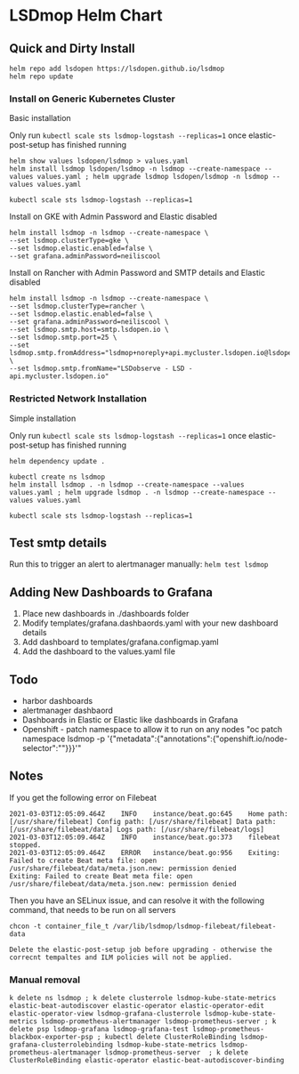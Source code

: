 # LSDmop Helm Chart

## Quick and Dirty Install

```
helm repo add lsdopen https://lsdopen.github.io/lsdmop
helm repo update
```

### Install on Generic Kubernetes Cluster

Basic installation

Only run `kubectl scale sts lsdmop-logstash --replicas=1` once elastic-post-setup has finished running
```
helm show values lsdopen/lsdmop > values.yaml
helm install lsdmop lsdopen/lsdmop -n lsdmop --create-namespace --values values.yaml ; helm upgrade lsdmop lsdopen/lsdmop -n lsdmop --values values.yaml

kubectl scale sts lsdmop-logstash --replicas=1
```

Install on GKE with Admin Password and Elastic disabled
```
helm install lsdmop -n lsdmop --create-namespace \
--set lsdmop.clusterType=gke \
--set lsdmop.elastic.enabled=false \
--set grafana.adminPassword=neiliscool
```

Install on Rancher with Admin Password and SMTP details and Elastic disabled
```
helm install lsdmop -n lsdmop --create-namespace \
--set lsdmop.clusterType=rancher \
--set lsdmop.elastic.enabled=false \
--set grafana.adminPassword=neiliscool \
--set lsdmop.smtp.host=smtp.lsdopen.io \
--set lsdmop.smtp.port=25 \
--set lsdmop.smtp.fromAddress="lsdmop+noreply+api.mycluster.lsdopen.io@lsdopen.io" \
--set lsdmop.smtp.fromName="LSDobserve - LSD - api.mycluster.lsdopen.io"
```

### Restricted Network Installation

Simple installation

Only run `kubectl scale sts lsdmop-logstash --replicas=1` once elastic-post-setup has finished running
```
helm dependency update .

kubectl create ns lsdmop
helm install lsdmop . -n lsdmop --create-namespace --values values.yaml ; helm upgrade lsdmop . -n lsdmop --create-namespace --values values.yaml

kubectl scale sts lsdmop-logstash --replicas=1
```
## Test smtp details

Run this to trigger an alert to alertmanager manually:
```helm test lsdmop```

## Adding New Dashboards to Grafana

1. Place new dashboards in ./dashboards folder
2. Modify templates/grafana.dashbaords.yaml with your new dashboard details
3. Add dashboard to templates/grafana.configmap.yaml
4. Add the dashboard to the values.yaml file


## Todo
- harbor dashboards
- alertmanager dashbaord
- Dashboards in Elastic or Elastic like dashboards in Grafana
- Openshift - patch namespace to allow it to run on any nodes "oc patch namespace lsdmop -p '{"metadata":{"annotations":{"openshift.io/node-selector":""}}}'"

## Notes

If you get the following error on Filebeat
```
2021-03-03T12:05:09.464Z	INFO	instance/beat.go:645	Home path: [/usr/share/filebeat] Config path: [/usr/share/filebeat] Data path: [/usr/share/filebeat/data] Logs path: [/usr/share/filebeat/logs]
2021-03-03T12:05:09.464Z	INFO	instance/beat.go:373	filebeat stopped.
2021-03-03T12:05:09.464Z	ERROR	instance/beat.go:956	Exiting: Failed to create Beat meta file: open /usr/share/filebeat/data/meta.json.new: permission denied
Exiting: Failed to create Beat meta file: open /usr/share/filebeat/data/meta.json.new: permission denied
```

Then you have an SELinux issue, and can resolve it with the following command, that needs to be run on all servers
```
chcon -t container_file_t /var/lib/lsdmop/lsdmop-filebeat/filebeat-data
```

```
Delete the elastic-post-setup job before upgrading - otherwise the correcnt tempaltes and ILM policies will not be applied.
```
### Manual removal

```
k delete ns lsdmop ; k delete clusterrole lsdmop-kube-state-metrics elastic-beat-autodiscover elastic-operator elastic-operator-edit elastic-operator-view lsdmop-grafana-clusterrole lsdmop-kube-state-metrics lsdmop-prometheus-alertmanager lsdmop-prometheus-server ; k delete psp lsdmop-grafana lsdmop-grafana-test lsdmop-prometheus-blackbox-exporter-psp ; kubectl delete ClusterRoleBinding lsdmop-grafana-clusterrolebinding lsdmop-kube-state-metrics lsdmop-prometheus-alertmanager lsdmop-prometheus-server  ; k delete ClusterRoleBinding elastic-operator elastic-beat-autodiscover-binding
```
